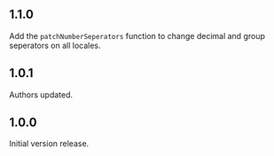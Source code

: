 ## 1.1.0
Add the `patchNumberSeperators` function to change decimal and group seperators on all locales.

## 1.0.1

Authors updated.

## 1.0.0

Initial version release.
